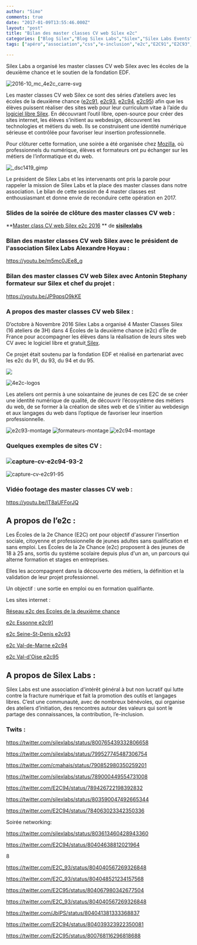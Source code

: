 ```yaml
---
author: "Simo"
comments: true
date: "2017-01-09T13:55:46.000Z"
layout: "post"
title: "Bilan des master classes CV web Silex e2c"
categories: ["Blog Silex","Blog Silex Labs","Silex","Silex Labs Events","The Blog"]
tags: ["apéro","association","css","e-inclusion","e2c","E2C91","E2C93","E2C94","E2C95","einclusion","FLOSS","fondation EDF","formation","foss","html","logiciel libre","logiciellibre","Master Class","mozilla","networking","paris","silex","silex labs","silex.me","silexV2","webdesign"]

---
```

Silex Labs a organisé les master classes CV web Silex avec les écoles de la deuxième chance et le soutien de la fondation EDF.

![2016-10_mc_4e2c_carre-svg](https://www.silexlabs.org/wp-content/uploads/2017/01/2016-10_MC_4E2C_carre.svg_-e1483627280374.png)

Les master classes CV web Silex ce sont des séries d’ateliers avec les écoles de la deuxième chance ([e2c91](http://www.e2c-essonne.org/), [e2c93](http://www.e2c93.fr/), [e2c94](http://www.e2c94.com/), [e2c95](http://www.e2c95.com/)) afin que les élèves puissent réaliser des sites web pour leur curriculum vitae à l’aide du [logiciel libre Silex](https://www.silex.me/). En découvrant l’outil libre, open-source pour créer des sites internet, les élèves s’initient au webdesign, découvrent les technologies et métiers du web. Ils se construisent une identité numérique sérieuse et contrôlée pour favoriser leur insertion professionnelle.

Pour clôturer cette formation, une soirée a été organisée chez [Mozilla](https://www.mozilla.org/), où professionnels du numérique, élèves et formateurs ont pu échanger sur les métiers de l’informatique et du web.

![_dsc1419_gimp](https://www.silexlabs.org/wp-content/uploads/2016/12/DSC1419_gimp.png)

Le président de Silex Labs et les intervenants ont pris la parole pour rappeler la mission de Silex Labs et la place des master classes dans notre association. Le bilan de cette session de 4 master classes est enthousiasmant et donne envie de reconduire cette opération en 2017.




### Slides de la soirée de clôture des master classes CV web :




**[Master class CV web Silex e2c 2016](//www.slideshare.net/sisilexlabs/master-class-cv-web-silex-e2c-2016) ** de **[sisilexlabs](//www.slideshare.net/sisilexlabs)**


###




### Bilan des master classes CV web Silex avec le président de l'association Silex Labs Alexandre Hoyau :


https://youtu.be/m5mc0JEe8_g






###




### Bilan des master classes CV web Silex avec Antonin Stephany formateur sur Silex et chef du projet :


https://youtu.be/JP9qpsO9kKE




###




### A propos des master classes CV web Silex :


D’octobre à Novembre 2016 Silex Labs a organisé 4 Master Classes Silex (16 ateliers de 3H) dans 4 Écoles de la deuxième chance (e2c) d’Île de France pour accompagner les élèves dans la réalisation de leurs sites web CV avec le logiciel libre et gratuit[ Silex](https://www.silex.me/).

Ce projet était soutenu par la fondation EDF et réalisé en partenariat avec les e2c du 91, du 93, du 94 et du 95.

![](https://www.silexlabs.org/wp-content/uploads/2017/01/edf-fond-e1483539602519.png)

![4e2c-logos](https://www.silexlabs.org/wp-content/uploads/2017/01/4E2C-logos.png)



Les ateliers ont permis à une soixantaine de jeunes de ces E2C de se créer une identité numérique de qualité, de découvrir l’écosystème des métiers du web, de se former à la création de sites web et de s’initier au webdesign et aux langages du web dans l’optique de favoriser leur insertion professionnelle.

![e2c93-montage](https://www.silexlabs.org/wp-content/uploads/2017/01/E2C93-montage-300x300.jpg) ![formateurs-montage](https://www.silexlabs.org/wp-content/uploads/2017/01/formateurs-montage-300x300.png) ![e2c94-montage](https://www.silexlabs.org/wp-content/uploads/2017/01/E2C94-montage-300x300.jpg)




###




### Quelques exemples de sites CV :





### ![capture-cv-e2c94-93-2](https://www.silexlabs.org/wp-content/uploads/2017/01/capture-cv-e2c94-93-2.png)


![capture-cv-e2c91-95](https://www.silexlabs.org/wp-content/uploads/2017/01/CApture-cv-e2c91-95.png)


### Vidéo footage des master classes CV web :


https://youtu.be/lT8aUFForJQ






## A propos de l’e2c :


Les Écoles de la 2e Chance (E2C) ont pour objectif d'assurer l'insertion sociale, citoyenne et professionnelle de jeunes adultes sans qualification et sans emploi. Les Écoles de la 2e Chance (e2c) proposent à des jeunes de 18 à 25 ans, sortis du système scolaire depuis plus d'un an, un parcours qui alterne formation et stages en entreprises.

Elles les accompagnent dans la découverte des métiers, la définition et la validation de leur projet professionnel.

Un objectif : une sortie en emploi ou en formation qualifiante.

Les sites internet :

[Réseau e2c des Ecoles de la deuxième chance](http://www.reseau-e2c.fr/)

[e2c Essonne e2c91](http://www.e2c-essonne.org/)

[ e2c Seine-St-Denis e2c93](http://www.e2c93.fr/)

[e2c Val-de-Marne e2c94](http://www.e2c94.com/)

[e2c Val-d'Oise e2c95](http://www.e2c95.com/)




## A propos de Silex Labs :


Silex Labs est une association d'intérêt général à but non lucratif qui lutte contre la fracture numérique et fait la promotion des outils et langages libres. C’est une communauté, avec de nombreux bénévoles, qui organise des ateliers d’initiation, des rencontres autour des valeurs qui sont le partage des connaissances, la contribution, l’e-inclusion.  




### Twits :


https://twitter.com/silexlabs/status/800765439332806658

https://twitter.com/silexlabs/status/799527745487306754

https://twitter.com/cmahais/status/790852980350259201

https://twitter.com/silexlabs/status/789000449554731008

https://twitter.com/E2C94/status/789426722198392832

https://twitter.com/silexlabs/status/803590047492665344

https://twitter.com/E2C94/status/784063023342350336

Soirée networking:

https://twitter.com/silexlabs/status/803613460428943360

https://twitter.com/E2C94/status/80404638812021964

8

https://twitter.com/E2C_93/status/804040567269326848

https://twitter.com/E2C_93/status/804048521234157568

https://twitter.com/E2C95/status/804067980342677504

https://twitter.com/E2C_93/status/804040567269326848

https://twitter.com/JbIPS/status/804041381333368837

https://twitter.com/E2C94/status/804039323922350081

https://twitter.com/E2C95/status/800768116296818688


